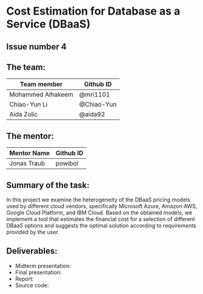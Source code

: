 # Cost Estimation for Database as a Service (DBaaS) 
## Issue number 4

## The team:
Team member | Github ID
------------ | -------------
Mohammed Alhakeem | @mri1101
Chiao-Yun Li | @Chiao-Yun
Aida Zolic | @aida92

## The mentor:
Mentor Name | Github ID
------------ | -------------
Jonas Traub | powibol

## Summary of the task:
In this project we examine the heterogeneity of the DBaaS pricing models used by different cloud vendors, specifically Microsoft Azure, Amazon AWS, Google Cloud Platform, and IBM Cloud. Based on the obtained models, we implement a tool that estimates the financial cost for a selection of different DBaaS options and suggests the optimal solution according to requirements provided by the user. 

## Deliverables:
* Midterm presentation:
* Final presentation:
* Report:
* Source code:
